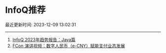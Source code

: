 # InfoQ推荐

最近更新时间: 2023-12-09 13:02:31

--- 
1. [InfoQ 2023年趋势报告：Java篇](https://www.infoq.cn/article/PgTo5YAyrPszGXHiTbss) 
2. [FCon 演讲视频：数字人民币（e-CNY）赋能支付业态发展](https://www.infoq.cn/article/O324HBbsMqKFC0ohcZWq) 
